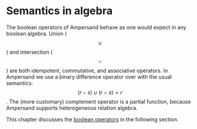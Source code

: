 # Semantics in algebra

The boolean operators of Ampersand behave as one would expect in any boolean algebra. Union \($$\cup$$\) and intersection \($$\cap$$\) are both idempotent, commutative, and associative operators. In Ampersand we use a binary difference operator over with the usual semantics: $$(r-s)\cup(r\cap s) = r$$. The \(more customary\) complement operator is a partial function, because Ampersand supports heterogeneous relation algebra.

This chapter discusses the [boolean operators](boolean-operators-in-algebra.md) in the following section.

